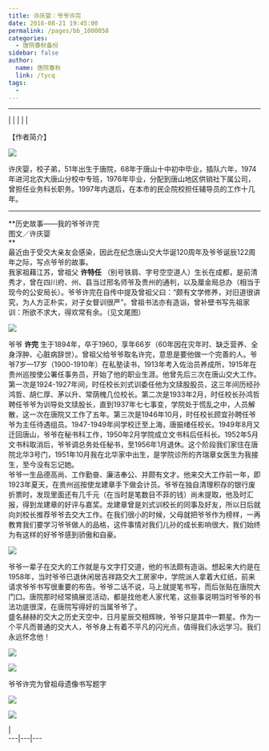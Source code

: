 ```yaml
---
title: 许庆婴：爷爷许完
date: 2016-08-21 19:45:00
permalink: /pages/bb_1000058
categories: 
  - 唐院春秋备份
sidebar: false
author: 
  name: 唐院春秋
  link: /tycq
tags: 
  - 
---
```


* * *

  
|  |  |  |  |

  

【作者简介】

![](/pic/img1.ph.126.net_waldt6Tbg4i_18ufpZp9pA==_6631769254119165625.jpg)

许庆婴，校子弟，51年出生于唐院，68年于唐山十中初中毕业，插队六年，1974年进河北农大唐山分校中专班，1976年毕业，分配到唐山地区供销社下属公司，曾担任业务科长职务。1997年内退后，在本市的民企院校担任辅导员的工作十几年。

  

* * *

  
**历史故事——我的爷爷许完  
图文／许庆婴  
**  
最近由于受交大亲友会感染，因此在纪念唐山交大华诞120周年及爷爷诞辰122周年之际，写点爷爷的故事。  
我家祖藉江苏，曾祖父 **许特任**
（别号铁肩、字号空空道人）生长在成都，是前清秀才，曾在四川府、州、县当过邢名师爷及贵州的通判，以及厘金局总办（相当于现今的公安局长）。爷爷许完在自传中提及曾祖父曰：“颇有文学修养，对旧道很讲究，为人方正朴实，对子女督训很严”。曾祖书法亦有造诣，曾补壁书写先祖家训：所欲不求大，得欢常有余。（见文尾图）  

![](/pic/img0.ph.126.net_5_0MVNUA4tZ0elRPK76TXw==_6631527361560997359.jpg)

爷爷 **许完**
生于1894年，卒于1960，享年66岁（60年因在灾年时、缺乏营养、全身浮肿、心脏病辞世）。曾祖父给爷爷取名许完，意思是要他做一个完善的人。爷爷7岁—17岁（1900-1910年）在私塾读书，1913年考入佐治员养成所，1915年在贵州巡按使公署任事务员，开始了他的职业生涯。他曾先后三次在唐山交大工作。第一次是1924-1927年间，时任校长刘式训委任他为文牍股股员，这三年间历经孙鸿哲、胡仁厚、茅以升、常荫槐几位校长。第二次是1933年2月，时任校长孙鸿哲聘任爷爷为训导处文牍股长，直到1937年七七事变，学院处于慌乱之中，人员解散，这一次在唐院又工作了五年。第三次是1946年10月，时任校长顾宜孙聘任爷爷为主任待遇组员。1947-1949年间学校迁至上海，唐振绪任校长。1949年8月又迁回唐山，爷爷在秘书科工作，1950年2月学院成立文书科后任科长。1952年5月文书科取消后，爷爷调总务处任秘书，至1956年1月退休。这个阶段我们家住在唐院北华3号门，1951年10月我在北华家中出生，是学院诊所的齐瑞章女医生为我接生，至今没有忘记她。  
爷爷一生品德高尚、工作勤奋、廉洁奉公、并颇有文才。他来交大工作前一年，即1923年夏天，在贵州巡按使龙建章手下做会计员。爷爷在独自清理积存的银行废折票时，发现里面还有几千元（在当时是笔数目不菲的钱）尚未提取，他及时汇报，得到龙建章的好评与嘉奖。龙建章曾是刘式训校长的同事及好友，所以日后就向刘校长推荐爷爷去交大工作。在我们很小的时候，父母就把爷爷作为榜样，一再教育我们要学习爷爷做人的品格，这件事情对我们儿孙的成长影响很大，我们始终为有这样的好爷爷感到骄傲和自豪。  

![](/pic/img0.ph.126.net_VGsNIBX073tRLdHOAciC_w==_6631806637514456136.jpg)

  
爷爷一辈子在交大的工作就是与文字打交道，他的书法颇有造诣。想起来大约是在1958年，当时爷爷已退休闲居吉祥路交大工房家中，学院派人拿着大红纸，前来请求爷爷书写很重要的布告。爷爷二话不说，马上就提笔书写，而后张贴在唐院大门口。唐院那时经常搞展览活动，都是找他老人家代笔，这些事说明当时爷爷的书法功底很深，在唐院写得好的当属爷爷了。  
盛名赫赫的交大之历史天空中，日月星辰交相辉映，爷爷只是其中一颗星。作为一个平凡而普通的交大人，爷爷身上有着不平凡的闪光点，值得我们永远学习。我们永远怀念他！  
  

![](/pic/img0.ph.126.net_tOL7n4EwZD6-0o-1j2w0sA==_6631745064863300013.jpg)

![](/pic/img0.ph.126.net_aWXAjqRY18eaV-5GkE3GEw==_6631748363398232067.jpg)

爷爷许完为曾祖母遗像书写题字

![](/pic/img2.ph.126.net_8gFN0pXluiKpu-f2REO-Ig==_6631460291351766467.jpg)

![](/pic/img2.ph.126.net_RgVzQfhzn6pskXK1arRWcw==_6631681293188935418.jpg)

  
  
|  
---|---|---
